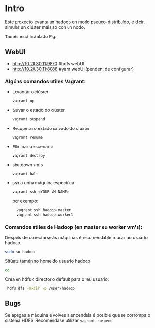 

# Intro

Este proxecto levanta un hadoop en modo pseudo-distribuído, é dicir, simular un clúster mais só con un nodo.

Tamén está instalado Pig.


## WebUI
+ http://10.20.30.11:9870  #hdfs webUI
+ http://10.20.30.11:8088  #yarn webUI (pendent de configurar)


### Algúns comandos útiles Vagrant:
+ Levantar o clúster
    ```bash 
    vagrant up
    ```
+ Salvar o estado do clúster
    ```bash 
    vagrant suspend
    ```
+ Recuperar o estado salvado do clúster
    ```bash 
    vagrant resume
    ```

+ Eliminar o escenario
    ```bash 
    vagrant destroy
    ```
+ shutdown vm's
    ```bash 
    vagrant halt
    ```

+ ssh a unha máquina específica
    ```bash 
    vagrant ssh <YOUR-VM-NAME>
    ```
  por exemplo:
  ```bash 
    vagrant ssh hadoop-master
    vagrant ssh hadoop-worker1
    ```

### Comandos útiles de Hadoop (en master ou worker vm's):
Despois de conectarse ás máquinas é recomendable mudar ao usuario hadoop
```bash
sudo su hadoop
```
Sitúate tamén no home do usuario hadoop
```bash
cd
```
Crea en hdfs o directorio default para o teu usuario:
```bash
 hdfs dfs -mkdir -p /user/hadoop

```
## Bugs
Se apagas a máquina e volves a encendela é posible que se corrompa o sistema HDFS. Recoméndase utilizar `vagrant suspend`


